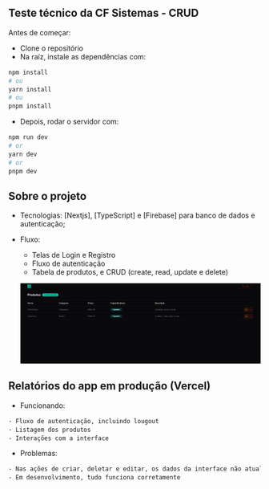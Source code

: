 ## Teste técnico da CF Sistemas - CRUD

Antes de começar:
- Clone o repositório
- Na raíz, instale as dependências com: 

```bash 
npm install
# ou
yarn install
# ou
pnpm install
```
- Depois, rodar o servidor com:

```bash
npm run dev
# or
yarn dev
# or
pnpm dev
```

## Sobre o projeto

- Tecnologias: [Nextjs], [TypeScript] e [Firebase] para banco de dados e autenticação;
- Fluxo: 
  - Telas de Login e Registro
  - Fluxo de autenticação
  - Tabela de produtos, e CRUD (create, read, update e delete)

  ![alt text](image.png)

## Relatórios do app em produção (Vercel)

- Funcionando:
```bash
- Fluxo de autenticação, incluindo lougout
- Listagem dos produtos
- Interações com a interface
```
- Problemas:
```bash
- Nas ações de criar, deletar e editar, os dados da interface não atualizam imediatamente
- Em desenvolvimento, tudo funciona corretamente
```